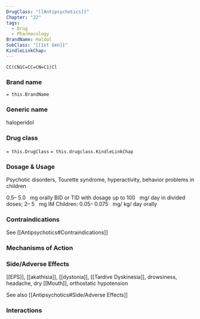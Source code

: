 ```yaml
---
DrugClass: "[[Antipsychotics]]"
Chapter: "22"
tags:
  - Drug
  - Pharmacology
BrandName: Haldol
SubClass: "[[1st Gen]]"
KindleLinkChap:
---
```

```smiles
CC(CN1C=CC=CN=C1)Cl
```

### Brand name
`= this.BrandName`
### Generic name
haloperidol
### Drug class 
`= this.DrugClass`
	`= this.drugclass.KindleLinkChap`

### Dosage & Usage
Psychotic disorders, Tourette syndrome, hyperactivity, behavior problems in children

0.5– 5.0   mg orally BID or TID with dosage up to 100   mg/ day in divided doses; 2– 5   mg IM 
Children: 0.05– 0.075   mg/ kg/ day orally

### Contraindications
See [[Antipsychotics#Contraindications]]

### Mechanisms of Action

### Side/Adverse Effects
[[EPS]], [[akathisia]], [[dystonia]], [[Tardive Dyskinesia]], drowsiness, headache, dry [[Mouth]], orthostatic hypotension

See also [[Antipsychotics#Side/Adverse Effects]]

### Interactions

